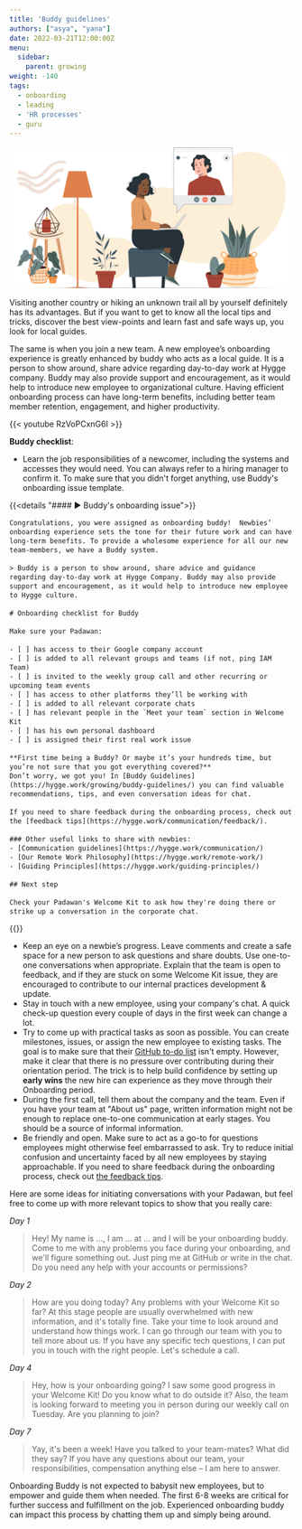 ```yaml
---
title: 'Buddy guidelines'
authors: ["asya", "yana"]
date: 2022-03-21T12:00:00Z
menu:
  sidebar:
    parent: growing
weight: -140
tags:
  - onboarding
  - leading
  - 'HR processes'
  - guru
---
```


![Buddy](/img/growing/buddy.png)

Visiting another country or hiking an unknown trail all by yourself definitely has its advantages. But if you want to get to know all the local tips and tricks, discover the best view-points and learn fast and safe ways up, you look for local guides.

The same is when you join a new team. A new employee’s onboarding experience is greatly enhanced by buddy who acts as a local guide. It is a person to show around, share advice regarding day-to-day work at Hygge company. Buddy may also provide support and encouragement, as it would help to introduce new employee to organizational culture. Having efficient onboarding process can have long-term benefits, including better team member retention, engagement, and higher productivity.

{{< youtube RzVoPCxnG6I >}}


**Buddy checklist**:

- Learn the job responsibilities of a newcomer, including the systems and accesses they would need. You can always refer to a hiring manager to confirm it. To make sure that you didn't forget anything, use Buddy's onboarding issue template.

{{<details  "#### ► Buddy's onboarding issue">}}
```
Congratulations, you were assigned as onboarding buddy!  Newbies’  onboarding experience sets the tone for their future work and can have long-term benefits. To provide a wholesome experience for all our new team-members, we have a Buddy system. 

> Buddy is a person to show around, share advice and guidance regarding day-to-day work at Hygge Company. Buddy may also provide support and encouragement, as it would help to introduce new employee to Hygge culture. 

# Onboarding checklist for Buddy

Make sure your Padawan:

- [ ] has access to their Google company account
- [ ] is added to all relevant groups and teams (if not, ping IAM Team)
- [ ] is invited to the weekly group call and other recurring or upcoming team events
- [ ] has access to other platforms they’ll be working with
- [ ] is added to all relevant corporate chats
- [ ] has relevant people in the `Meet your team` section in Welcome Kit 
- [ ] has his own personal dashboard
- [ ] is assigned their first real work issue

**First time being a Buddy? Or maybe it’s your hundreds time, but you’re not sure that you got everything covered?** 
Don’t worry, we got you! In [Buddy Guidelines](https://hygge.work/growing/buddy-guidelines/) you can find valuable recommendations, tips, and even conversation ideas for chat. 

If you need to share feedback during the onboarding process, check out the [feedback tips](https://hygge.work/communication/feedback/).

### Other useful links to share with newbies:
- [Communication guidelines](https://hygge.work/communication/)
- [Our Remote Work Philosophy](https://hygge.work/remote-work/)
- [Guiding Principles](https://hygge.work/guiding-principles/) 

## Next step

Check your Padawan's Welcome Kit to ask how they're doing there or strike up a conversation in the corporate chat.

```
{{</details>}}
 
- Keep an eye on a newbie’s progress. Leave comments and create a safe space for a new person to ask questions and share doubts. Use one-to-one conversations when appropriate. Explain that the team is open to feedback, and if they are stuck on some Welcome Kit issue, they are encouraged to contribute to our internal practices development & update. 
- Stay in touch with a new employee, using your company's chat. A quick check-up question every couple of days in the first week can change a lot.
- Try to come up with practical tasks as soon as possible. You can create milestones, issues, or assign the new employee to existing tasks. The goal is to make sure that their [GitHub to-do list](https://github.com/issues/assigned) isn't empty. However, make it clear that there is no pressure over contributing during their orientation period. The trick is to help build confidence by setting up **early wins** the new hire can experience as they move through their Onboarding period.
- During the first call, tell them about the company and the team. Even if you have your team at "About us" page, written information might not be enough to replace one-to-one communication at early stages. You should be a source of informal information.
- Be friendly and open. Make sure to act as a go-to for questions employees might otherwise feel embarrassed to ask. Try to reduce initial confusion and uncertainty faced by all new employees by staying approachable. If you need to share feedback during the onboarding process, check out [the feedback tips](/communication/feedback).

Here are some ideas for initiating conversations with your Padawan, but feel free to come up with more relevant topics to show that you really care:

_Day 1_

> Hey! My name is ..., I am ... at ... and I will be your onboarding buddy. Come to me with any problems you face during your onboarding, and we'll figure something out. Just ping me at GitHub or write in the chat. Do you need any help with your accounts or permissions?

_Day 2_

> How are you doing today? Any problems with your Welcome Kit so far? At this stage people are usually overwhelmed with new information, and it's totally fine. Take your time to look around and understand how things work. I can go through our team with you to tell more about us. If you have any specific tech questions, I can put you in touch with the right people. Let's schedule a call.

_Day 4_

> Hey, how is your onboarding going? I saw some good progress in your Welcome Kit! Do you know what to do outside it? Also, the team is looking forward to meeting you in person during our weekly call on Tuesday. Are you planning to join?  

_Day 7_

> Yay, it's been a week! Have you talked to your team-mates? What did they say? If you have any questions about our team, your responsibilities, compensation anything else – I am here to answer.

Onboarding Buddy is not expected to babysit new employees, but to empower and guide them when needed. The first 6-8 weeks are critical for further success and fulfillment on the job. Experienced onboarding buddy can impact this process by chatting them up and simply being around.
